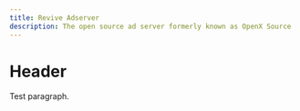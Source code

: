 ```yaml
---
title: Revive Adserver
description: The open source ad server formerly known as OpenX Source
---
```


Header
======

Test paragraph.